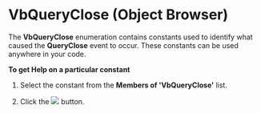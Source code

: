 
# VbQueryClose (Object Browser)

The  **VbQueryClose** enumeration contains constants used to identify what caused the **QueryClose** event to occur. These constants can be used anywhere in your code.

 **To get Help on a particular constant**




1. Select the constant from the  **Members of 'VbQueryClose'** list.
    
2. Click the 
![](../images/but_help_ZA01201583.gif) button.
    

